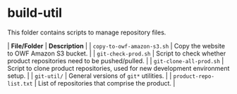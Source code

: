 # build-util #

This folder contains scripts to manage repository files.

| **File/Folder** | **Description** |
| `copy-to-owf-amazon-s3.sh` | Copy the website to OWF Amazon S3 bucket. |
| `git-check-prod.sh` | Script to check whether product repositories need to be pushed/pulled. |
| `git-clone-all-prod.sh` | Script to clone product repositories, used for new development environment setup. |
| `git-util/` | General versions of `git*` utilities. |
| `product-repo-list.txt` | List of repositories that comprise the product. |
